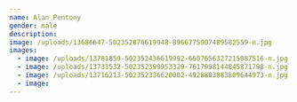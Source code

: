 ```yaml
---
name: Alan Pentony
gender: male
description:
image: /uploads/13686647-502352876619948-8966775907489582559-n.jpg
images:
  - image: /uploads/13781859-502352436619992-6607656327215087516-n.jpg
  - image: /uploads/13731532-502352399953329-7617998144845871798-n.jpg
  - image: /uploads/13716213-502352336620002-4928803883809644973-n.jpg
  - image:
---
```

